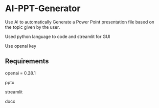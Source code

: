 # AI-PPT-Generator
Use AI to automatically Generate a Power Point presentation file based on the topic given by the user.

Used python language to code and streamlit for GUI

Use openai key

## Requirements

openai = 0.28.1

pptx

streamlit

docx
